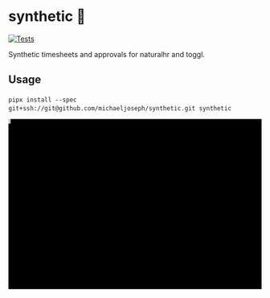 # synthetic 🤖

[![Tests](https://github.com/michaeljoseph/synthetic/actions/workflows/tests.yml/badge.svg)](https://github.com/michaeljoseph/synthetic/actions/workflows/tests.yml)

Synthetic timesheets and approvals for naturalhr and toggl.
## Usage

`pipx install --spec git+ssh://git@github.com/michaeljoseph/synthetic.git synthetic`

![demo](docs/demo.svg)
